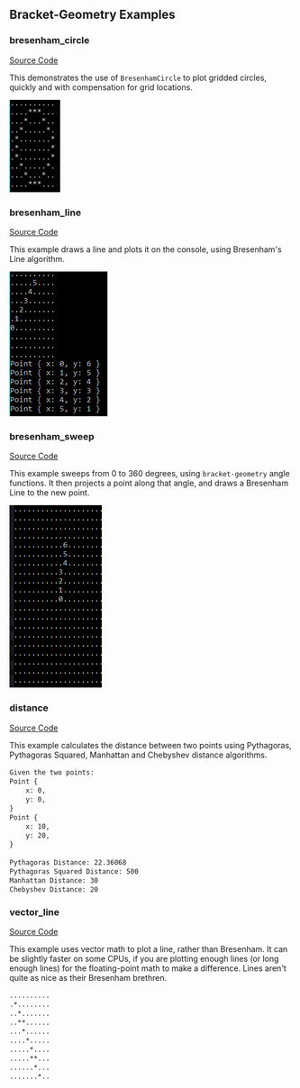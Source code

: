 ## Bracket-Geometry Examples

### bresenham_circle

[Source Code](https://github.com/amethyst/bracket-lib/tree/master/bracket-geometry/examples)

This demonstrates the use of `BresenhamCircle` to plot gridded circles, quickly and with compensation for grid locations.

![](./ex_geom_circle.jpg)

### bresenham_line

[Source Code](https://github.com/amethyst/bracket-lib/blob/master/bracket-geometry/examples/bresenham_line.rs)

This example draws a line and plots it on the console, using Bresenham's Line algorithm.

![](./ex_geom_bline.jpg)

### bresenham_sweep

[Source Code](https://github.com/amethyst/bracket-lib/blob/master/bracket-geometry/examples/bresenham_sweep.rs)

This example sweeps from 0 to 360 degrees, using `bracket-geometry` angle functions. It then projects a point along that angle, and draws a Bresenham Line to the new point.

![](./ex_geom_bsweep.gif)

### distance

[Source Code](https://github.com/amethyst/bracket-lib/blob/master/bracket-geometry/examples/distance.rs)

This example calculates the distance between two points using Pythagoras, Pythagoras Squared, Manhattan and Chebyshev distance algorithms.

```
Given the two points:
Point {
    x: 0,
    y: 0,
}
Point {
    x: 10,
    y: 20,
}

Pythagoras Distance: 22.36068
Pythagoras Squared Distance: 500
Manhattan Distance: 30
Chebyshev Distance: 20
```

### vector_line

[Source Code](https://github.com/amethyst/bracket-lib/blob/master/bracket-geometry/examples/vector_line.rs)

This example uses vector math to plot a line, rather than Bresenham. It can be slightly faster on some CPUs, if you are plotting enough lines (or long enough lines) for the floating-point math to make a difference. Lines aren't quite as nice as their Bresenham brethren.

```
..........
.*........
..*.......
..**......
...*......
....*.....
.....*....
.....**...
......*...
.......*..
```